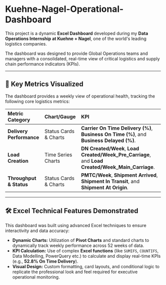 # Kuehne-Nagel-Operational-Dashboard

This project is a dynamic **Excel Dashboard** developed during my **Data Operations Internship at Kuehne + Nagel**, one of the world's leading logistics companies.

The dashboard was designed to provide Global Operations teams and managers with a consolidated, real-time view of critical logistics and supply chain performance indicators (KPIs).

---

## 🚀 Key Metrics Visualized

The dashboard provides a weekly view of operational health, tracking the following core logistics metrics:

| Metric Category | Chart/Gauge | KPI |
| :--- | :--- | :--- |
| **Delivery Performance** | Status Cards & Charts | **Carrier On Time Delivery (%)**, **Business On Time (%)**, and **Business Delayed (%)**. |
| **Load Creation** | Time Series Charts | **DN Created/Week**, **Load Created/Week_Pre_Carriage**, and **Load Created/Week_Main_Carriage**. |
| **Throughput & Status** | Status Cards & Charts | **PMTC/Week**, **Shipment Arrived**, **Shipment In Transit**, and **Shipment At Origin**. |

---

## 🛠️ Excel Technical Features Demonstrated

This dashboard was built using advanced Excel techniques to ensure interactivity and data accuracy:

* **Dynamic Charts:** Utilization of **Pivot Charts** and standard charts to dynamically track weekly performance across 52 weeks of data.
* **KPI Calculation:** Use of complex **Excel functions** (like `SUMIFS`, `COUNTIFS`, Data Modelling, PowerQuery etc.) to calculate and display real-time KPIs (e.g., **52.8% On Time Delivery**).
* **Visual Design:** Custom formatting, card layouts, and conditional logic to replicate the professional look and feel required for executive operational monitoring.

